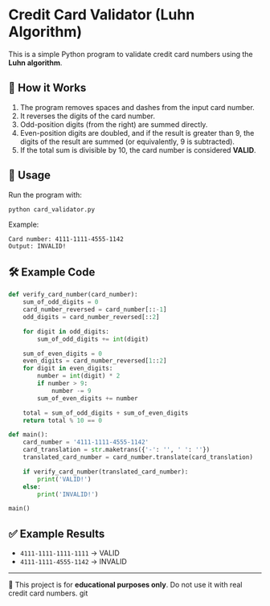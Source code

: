 # Credit Card Validator (Luhn Algorithm)

This is a simple Python program to validate credit card numbers using
the **Luhn algorithm**.

## 📖 How it Works

1.  The program removes spaces and dashes from the input card number.
2.  It reverses the digits of the card number.
3.  Odd-position digits (from the right) are summed directly.
4.  Even-position digits are doubled, and if the result is greater than
    9, the digits of the result are summed (or equivalently, 9 is
    subtracted).
5.  If the total sum is divisible by 10, the card number is considered
    **VALID**.

## 🚀 Usage

Run the program with:

``` bash
python card_validator.py
```

Example:

    Card number: 4111-1111-4555-1142
    Output: INVALID!

## 🛠 Example Code

``` python
def verify_card_number(card_number):
    sum_of_odd_digits = 0
    card_number_reversed = card_number[::-1]
    odd_digits = card_number_reversed[::2]

    for digit in odd_digits:
        sum_of_odd_digits += int(digit)

    sum_of_even_digits = 0
    even_digits = card_number_reversed[1::2]
    for digit in even_digits:
        number = int(digit) * 2
        if number > 9:
            number -= 9
        sum_of_even_digits += number

    total = sum_of_odd_digits + sum_of_even_digits
    return total % 10 == 0

def main():
    card_number = '4111-1111-4555-1142'
    card_translation = str.maketrans({'-': '', ' ': ''})
    translated_card_number = card_number.translate(card_translation)

    if verify_card_number(translated_card_number):
        print('VALID!')
    else:
        print('INVALID!')

main()
```

## ✅ Example Results

-   `4111-1111-1111-1111` → VALID
-   `4111-1111-4555-1142` → INVALID

------------------------------------------------------------------------

📌 This project is for **educational purposes only**. Do not use it with
real credit card numbers.
git